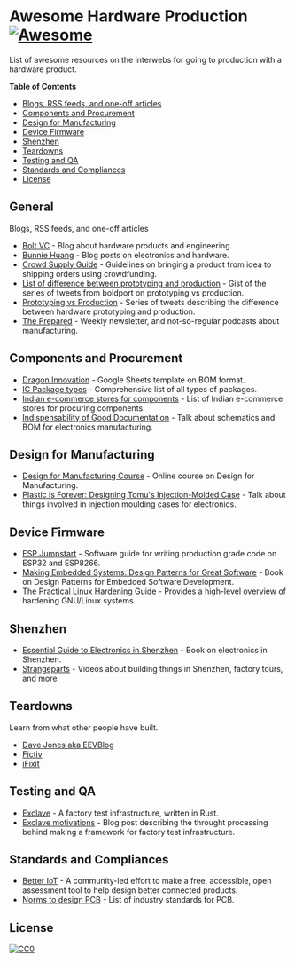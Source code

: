 # Awesome Hardware Production [![Awesome](https://awesome.re/badge.svg)](https://awesome.re)

List of awesome resources on the interwebs for going to production with a hardware product.

<!-- START doctoc generated TOC please keep comment here to allow auto update -->
<!-- DON'T EDIT THIS SECTION, INSTEAD RE-RUN doctoc TO UPDATE -->
**Table of Contents**  

- [Blogs, RSS feeds, and one-off articles](#blogs-rss-feeds-and-one-off-articles)
- [Components and Procurement](#components-and-procurement)
- [Design for Manufacturing](#design-for-manufacturing)
- [Device Firmware](#device-firmware)
- [Shenzhen](#shenzhen)
- [Teardowns](#teardowns)
- [Testing and QA](#testing-and-qa)
- [Standards and Compliances](#standards-and-compliances)
- [License](#license)

<!-- END doctoc generated TOC please keep comment here to allow auto update -->

## General

Blogs, RSS feeds, and one-off articles

- [Bolt VC](https://blog.bolt.io) - Blog about hardware products and engineering.
- [Bunnie Huang](https://www.bunniestudios.com) - Blog posts on electronics and hardware.
- [Crowd Supply Guide](https://www.crowdsupply.com/guide) - Guidelines on bringing a product from idea to shipping orders using crowdfunding.
- [List of difference between prototyping and production](https://gist.github.com/anujdeshpande/8e8d533d6bc16ab40667c85aff171768) - Gist of the series of tweets from boldport on prototyping vs production.
- [Prototyping vs Production](https://twitter.com/boldport/status/727162444724985857) - Series of tweets describing the difference between hardware prototyping and production.
- [The Prepared](https://theprepared.org/features) - Weekly newsletter, and not-so-regular podcasts about manufacturing.

## Components and Procurement

- [Dragon Innovation](https://www.dragoninnovation.com/dragon-standard-bom) - Google Sheets template on BOM format.
- [IC Package types](https://eesemi.com/ic-package-types.htm) -  Comprehensive list of all types of packages.
- [Indian e-commerce stores for components](https://gist.github.com/anujdeshpande/5e9475a0c4cefebe1c5288576171a6ca) - List of Indian e-commerce stores for procuring components.
- [Indispensability of Good Documentation](https://www.youtube.com/watch?v=aV_a5KIogCc) - Talk about schematics and BOM for electronics manufacturing.

## Design for Manufacturing

- [Design for Manufacturing Course](https://www.youtube.com/playlist?list=PLNTXUUIxHyNwrlAh2ZkaMTSBrgk86wC-a) -
Online course on Design for Manufacturing.
- [Plastic is Forever: Designing Tomu's Injection-Molded Case](https://www.youtube.com/watch?v=Br5Ieo8USIw) - Talk about things involved in injection moulding cases for electronics.

## Device Firmware

- [ESP Jumpstart](https://docs.espressif.com/projects/esp-jumpstart/en/latest/introduction.html) - Software guide for writing production grade code on ESP32 and ESP8266.
- [Making Embedded Systems: Design Patterns for Great Software](https://www.amazon.com/Making-Embedded-Systems-Patterns-Software-ebook/dp/B005ZTO0LG) - Book on Design Patterns for Embedded Software Development.
- [The Practical Linux Hardening Guide](https://github.com/trimstray/the-practical-linux-hardening-guide) - Provides a high-level overview of hardening GNU/Linux systems.

## Shenzhen

- [Essential Guide to Electronics in Shenzhen](https://www.crowdsupply.com/sutajio-kosagi/the-essential-guide-to-electronics-in-shenzhen) - Book on electronics in Shenzhen.
- [Strangeparts](https://strangeparts.com) - Videos about building things in Shenzhen, factory tours, and more.

## Teardowns

Learn from what other people have built.

- [Dave Jones aka EEVBlog](https://www.eevblog.com/teardowns/)
- [Fictiv](https://www.fictiv.com/blog/topics/teardowns)
- [iFixit](https://www.ifixit.com/Teardown)

## Testing and QA

- [Exclave](https://github.com/exclave/exclave) - A factory test infrastructure, written in Rust.
- [Exclave motivations](https://www.bunniestudios.com/blog/?p=5450) - Blog post describing the throught processing behind making a framework for factory test infrastructure.

## Standards and Compliances

- [Better IoT](http://betteriot.org) - A community-led effort to make a free, accessible, open assessment tool to help  design better connected products.
- [Norms to design PCB](https://www.aldelta.com.co/blog-diseno-con-normas-y-certificaciones/normas-pcb-y-electronica/) - List of industry standards for PCB.

## License

[![CC0](http://mirrors.creativecommons.org/presskit/buttons/88x31/svg/cc-zero.svg)](https://creativecommons.org/publicdomain/zero/1.0/)
